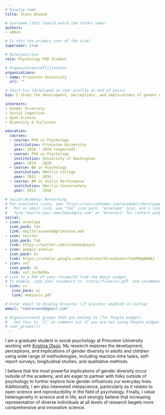 ```yaml
---
# Display name
title: Stats Atwood

# Username (this should match the folder name)
authors:
- admin

# Is this the primary user of the site?
superuser: true

# Role/position
role: Psychology PhD Student

# Organizations/Affiliations
organizations:
- name: Princeton University
  url: ""

# Short bio (displayed in user profile at end of posts)
bio: I study the development, perceptions, and implications of gender diversity.

interests:
- Gender Diversity
- Social Cognition
- Open Science
- Diversity & Inclusion

education:
  courses:
  - course: PhD in Psychology
    institution: Princeton University
    year: 2020 - 2024 (expected)
  - course: PhD in Psychology
    institution: University of Washington
    year: 2019 - 2020
  - course: BA in Psychology 
    institution: Oberlin College
    year: 2012 - 2016
  - course: BM in Violin Performance 
    institution: Oberlin Conservatory
    year: 2012 - 2016

# Social/Academic Networking
# For available icons, see: https://sourcethemes.com/academic/docs/page-builder/#icons
#   For an email link, use "fas" icon pack, "envelope" icon, and a link in the
#   form "mailto:your-email@example.com" or "#contact" for contact widget.
social:
- icon: envelope
  icon_pack: fas
  link: mailto:satwood@princeton.edu
- icon: twitter
  icon_pack: fab
  link: https://twitter.com/statwoodpsych
- icon: google-scholar
  icon_pack: ai
  link: https://scholar.google.com/citations?hl=en&user=ToUd9HgAAAAJ
- icon: osf
  icon_pack: ai
  link: osf.io/8456a
# Link to a PDF of your resume/CV from the About widget.
# To enable, copy your resume/CV to `static/files/cv.pdf` and uncomment the lines below.
- icon: cv
   icon_pack: ai
   link: media/cv.pdf

# Enter email to display Gravatar (if Gravatar enabled in Config)
email: "sdotatwood@gmail.com"

# Organizational groups that you belong to (for People widget)
#   Set this to `[]` or comment out if you are not using People widget.
# user_groups:[]
---
```


I am a graduate student in social psychology at Princeton University working with <a href="https://psych.princeton.edu/person/kristina-olson">Kristina Olson</a>. My research explores the development, perceptions, and implications of gender diversity in adults and children using wide range of methodologies, including reaction-time tasks, self-report surveys, longitudinal studies, and qualitative methods. 

I believe that the most powerful implications of gender diversity occur outside of the academy, and am eager to partner with folks outside of psychology to further explore how gender influences our everyday lives. Additionally, I am also interested metascience, particularly as it relates to open science and reproducibility in the field of psychology. Finally, I value heterogeneity in science and in life, and strongly believe that increasing representation of diverse individuals at all levels of research begets more comprehensive and innovative science.
